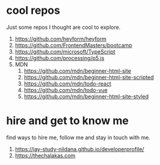 # cool repos

Just some repos I thought are cool to explore.

1. https://github.com/heyform/heyform
2. https://github.com/FrontendMasters/bootcamp
3. https://github.com/microsoft/TypeScript
4. https://github.com/processing/p5.js
5. MDN
    1. https://github.com/mdn/beginner-html-site
    1. https://github.com/mdn/beginner-html-site-scripted
    1. https://github.com/mdn/todo-react
    1. https://github.com/mdn/todo-vue
    1. https://github.com/mdn/beginner-html-site-styled

# hire and get to know me

find ways to hire me, follow me and stay in touch with me.

1. https://jay-study-nildana.github.io/developerprofile/
1. https://thechalakas.com
